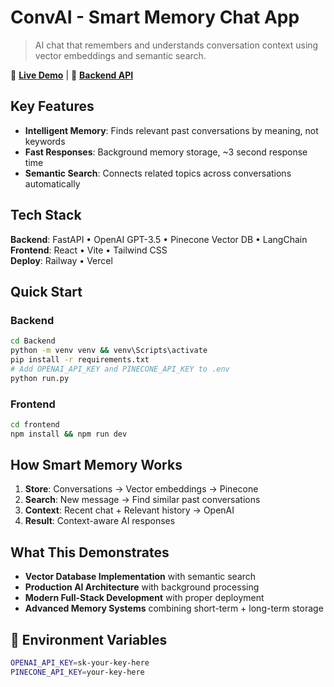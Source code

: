 # ConvAI - Smart Memory Chat App

> AI chat that remembers and understands conversation context using vector embeddings and semantic search.

🔗 **[Live Demo](https://conv-ai-six.vercel.app)** | 🚀 **[Backend API](https://convai-production.up.railway.app)**

## Key Features

- **Intelligent Memory**: Finds relevant past conversations by meaning, not keywords
- **Fast Responses**: Background memory storage, ~3 second response time
- **Semantic Search**: Connects related topics across conversations automatically

## Tech Stack

**Backend**: FastAPI • OpenAI GPT-3.5 • Pinecone Vector DB • LangChain  
**Frontend**: React • Vite • Tailwind CSS  
**Deploy**: Railway • Vercel

## Quick Start

### Backend
```bash
cd Backend
python -m venv venv && venv\Scripts\activate
pip install -r requirements.txt
# Add OPENAI_API_KEY and PINECONE_API_KEY to .env
python run.py
```

### Frontend
```bash
cd frontend
npm install && npm run dev
```

## How Smart Memory Works

1. **Store**: Conversations → Vector embeddings → Pinecone
2. **Search**: New message → Find similar past conversations
3. **Context**: Recent chat + Relevant history → OpenAI
4. **Result**: Context-aware AI responses

## What This Demonstrates

- **Vector Database Implementation** with semantic search
- **Production AI Architecture** with background processing  
- **Modern Full-Stack Development** with proper deployment
- **Advanced Memory Systems** combining short-term + long-term storage

## 🔧 Environment Variables

```bash
OPENAI_API_KEY=sk-your-key-here
PINECONE_API_KEY=your-key-here
```
